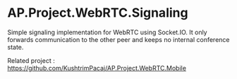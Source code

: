 # AP.Project.WebRTC.Signaling
Simple signaling implementation for WebRTC using Socket.IO.
It only forwards communication to the other peer and keeps no internal conference state.

Related project : https://github.com/KushtrimPacaj/AP.Project.WebRTC.Mobile

